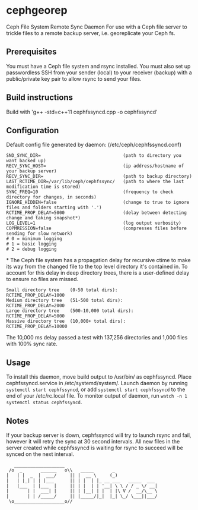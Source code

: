 # cephgeorep
Ceph File System Remote Sync Daemon
For use with a Ceph file server to trickle files to a remote backup server, i.e. georeplicate your Ceph fs.

## Prerequisites
You must have a Ceph file system and rsync installed. You must also set up passwordless SSH from your sender (local) to your
receiver (backup) with a public/private key pair to allow rsync to send your files.

## Build instructions
Build with 'g++ -std=c++11 cephfssyncd.cpp -o cephfssyncd'

## Configuration
Default config file generated by daemon: (/etc/ceph/cephfssyncd.conf)

```
SND_SYNC_DIR=                               (path to directory you want backed up)
RECV_SYNC_HOST=                             (ip address/hostname of your backup server)
RECV_SYNC_DIR=                              (path to backup directory)
LAST_RCTIME_DIR=/var/lib/ceph/cephfssync/   (path to where the last modification time is stored)
SYNC_FREQ=10                                (frequency to check directory for changes, in seconds)
IGNORE_HIDDEN=false                         (change to true to ignore files and folders starting with '.')
RCTIME_PROP_DELAY=5000                      (delay between detecting change and taking snapshot*)
LOG_LEVEL=1                                 (log output verbosity)
COPMRESSION=false                           (compresses files before sending for slow network)
# 0 = minimum logging
# 1 = basic logging
# 2 = debug logging
```

\* The Ceph file system has a propagation delay for recursive ctime to make its way from the changed file to the
top level directory it's contained in. To account for this delay in deep directory trees, there is a user-defined
delay to ensure no files are missed.
```
Small directory tree    (0-50 total dirs):        RCTIME_PROP_DELAY=1000
Medium directory tree   (51-500 total dirs):      RCTIME_PROP_DELAY=2000
Large directory tree    (500-10,000 total dirs):  RCTIME_PROP_DELAY=5000
Massive directory tree  (10,000+ total dirs):     RCTIME_PROP_DELAY=10000
```
The 10,000 ms delay passed a test with 137,256 directories and 1,000 files with 100% sync rate.

## Usage

To install this daemon, move build output to /usr/bin/ as cephfssyncd. Place cephfssyncd.service in /etc/systemd/system/. Launch
daemon by running `systemctl start cephfssyncd`, or add `systemctl start cephfssyncd` to the end of your /etc/rc.local file. To monitor output of daemon, run `watch -n 1 systemctl status cephfssyncd`.

## Notes
If your backup server is down, cephfssyncd will try to launch rsync and fail, however it will retry the sync at 30 second
intervals. All new files in the server created while cephfssyncd is waiting for rsync to succeed will be synced on the next interval.

```
   ___________________  
 /o  _       ______   o\\   _____       _
|   | |  _  |  ___/     || |  __ \     (_)               
|   | |_| | | |___      || | |  | |_ __ ___   _____  ___  
|   |___  | |___  |     || | |  | | '__| \ \ / / _ \/ __|
|       | |  ___| |     || | |__| | |  | |\ V /  __/\__ \
|       | | /_____/     || |_____/|_|  |_| \_/ \___||___/
 \o___________________o// 

